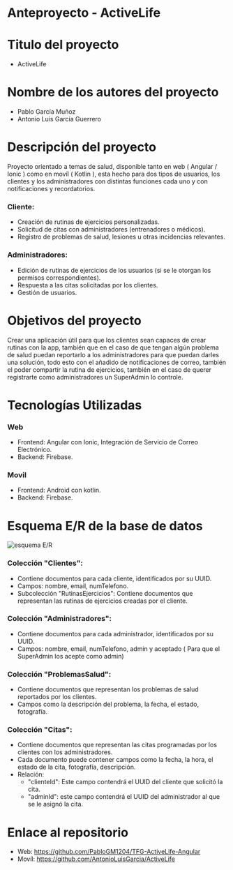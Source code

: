 # Anteproyecto - ActiveLife

# **Titulo del proyecto**

- ActiveLife

# Nombre de los autores del proyecto

- Pablo García Muñoz
- Antonio Luis García Guerrero

# Descripción del proyecto

Proyecto orientado a temas de salud, disponible tanto en web ( Angular / Ionic ) como en movíl      ( Kotlin ), esta hecho para dos tipos de usuarios, los clientes y los administradores con distintas funciones cada uno y con notificaciones y recordatorios.

### **Cliente:**

- Creación de rutinas de ejercicios personalizadas.
- Solicitud de citas con administradores (entrenadores o médicos).
- Registro de problemas de salud, lesiones u otras incidencias relevantes.

### Administradores:

- Edición de rutinas de ejercicios de los usuarios (si se le otorgan los permisos correspondientes).
- Respuesta a las citas solicitadas por los clientes.
- Gestión de usuarios.

# Objetivos del proyecto

Crear una aplicación útil para que los clientes sean capaces de crear rutinas con la app, también que en el caso de que tengan algún problema de salud puedan reportarlo a los administradores para que puedan darles una solución, todo esto con el añadido de notificaciones de correo, también el poder compartir la rutina de ejercicios, también en el caso de querer registrarte como administradores un SuperAdmin lo controle.

# Tecnologías Utilizadas

### Web

- Frontend: Angular con Ionic, Integración de Servicio de Correo Electrónico.
- Backend: Firebase.

### **Movil**

- Frontend: Android con kotlin.
- Backend: Firebase.

# Esquema E/R de la base de datos
![esquema E/R]()

### Colección "Clientes":

- Contiene documentos para cada cliente, identificados por su UUID.
- Campos: nombre, email, numTelefono.
- Subcolección "RutinasEjercicios": Contiene documentos que representan las rutinas de ejercicios creadas por el cliente.

### Colección "Administradores":

- Contiene documentos para cada administrador, identificados por su UUID.
- Campos: nombre, email, numTelefono, admin y aceptado ( Para que el SuperAdmin los acepte como admin)

### Colección "ProblemasSalud":

- Contiene documentos que representan los problemas de salud reportados por los clientes.
- Campos como la descripción del problema, la fecha, el estado, fotografía.

### Colección "Citas":

- Contiene documentos que representan las citas programadas por los clientes con los administradores.
- Cada documento puede contener campos como la fecha, la hora, el estado de la cita, fotografía, descripción.
- Relación:
    - "clienteId": Este campo contendrá el UUID del cliente que solicitó la cita.
    - "adminId": este campo contendrá el UUID del administrador al que se le asignó la cita.

# Enlace al repositorio
- Web: https://github.com/PabloGM1204/TFG-ActiveLife-Angular
- Movíl: https://github.com/AntonioLuisGarcia/ActiveLife
